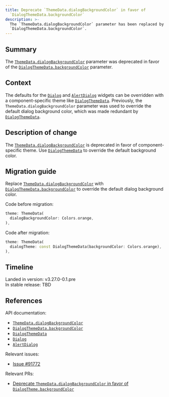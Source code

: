 ```yaml
---
title: Deprecate `ThemeData.dialogBackgroundColor` in favor of
  `DialogThemeData.backgroundColor`
description: >-
  The `ThemeData.dialogBackgroundColor` parameter has been replaced by
  `DialogThemeData.backgroundColor`.
---
```


## Summary

The [`ThemeData.dialogBackgroundColor`][] parameter was deprecated in favor of
the [`DialogThemeData.backgroundColor`][] parameter.

## Context

The defaults for the [`Dialog`][] and [`AlertDialog`][] widgets can be
overridden with a component-specific theme like [`DialogThemeData`][].
Previously, the `ThemeData.dialogBackgroundColor` parameter was used to
override the default dialog background color, which was made redundant by
[`DialogThemeData`][].

## Description of change

The [`ThemeData.dialogBackgroundColor`][] is deprecated in favor of
component-specific theme. Use [`DialogThemeData`][] to override the default
background color.

## Migration guide

Replace [`ThemeData.dialogBackgroundColor`][] with
[`DialogThemeData.backgroundColor`][] to override the default dialog background
color.

Code before migration:

```dart
theme: ThemeData(
  dialogBackgroundColor: Colors.orange,
),
```

Code after migration:

```dart
theme: ThemeData(
  dialogTheme: const DialogThemeData(backgroundColor: Colors.orange),
),
```

## Timeline

Landed in version: v3.27.0-0.1.pre<br>
In stable release: TBD

## References

API documentation:

- [`ThemeData.dialogBackgroundColor`][]
- [`DialogThemeData.backgroundColor`][]
- [`DialogThemeData`][]
- [`Dialog`][]
- [`AlertDialog`][]

Relevant issues:

- [Issue #91772][]

Relevant PRs:

- [Deprecate `ThemeData.dialogBackgroundColor` in favor of `DialogTheme.backgroundColor`][]

[`ThemeData.dialogBackgroundColor`]: {{site.api}}/flutter/material/ThemeData/dialogBackgroundColor.html
[`DialogThemeData.backgroundColor`]: {{site.api}}/flutter/material/DialogThemeData/backgroundColor.html
[`DialogThemeData`]: {{site.api}}/flutter/material/DialogThemeData-class.html
[`Dialog`]: {{site.api}}/flutter/material/Dialog-class.html
[`AlertDialog`]: {{site.api}}/flutter/material/AlertDialog-class.html
[Issue #91772]: {{site.repo.flutter}}/issues/91772
[Deprecate `ThemeData.dialogBackgroundColor` in favor of `DialogTheme.backgroundColor`]: {{site.repo.flutter}}/pull/155072
